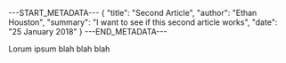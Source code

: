 ---START_METADATA---
{
  "title": "Second Article",
  "author": "Ethan Houston",
  "summary": "I want to see if this second article works",
  "date": "25 January 2018"
}
---END_METADATA---

Lorum ipsum blah blah blah